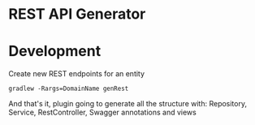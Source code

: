 REST API Generator
=================
Development
======
Create new REST endpoints for an entity
   ```
   gradlew -Rargs=DomainName genRest
   ```
And that's it, plugin going to generate all the structure with:
Repository, Service, RestController, Swagger annotations and views


